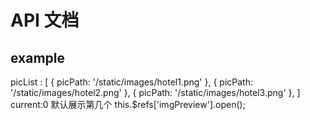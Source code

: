 # API 文档

## example

picList : [
    {
        picPath: '/static/images/hotel1.png'
    },
    {
        picPath: '/static/images/hotel2.png'
    },
    {
        picPath: '/static/images/hotel3.png'
    },
]
current:0   默认展示第几个
<ai-img-preview :picList="picList" :current="current" ref="imgPreview"></ai-img-preview>
this.$refs['imgPreview'].open();